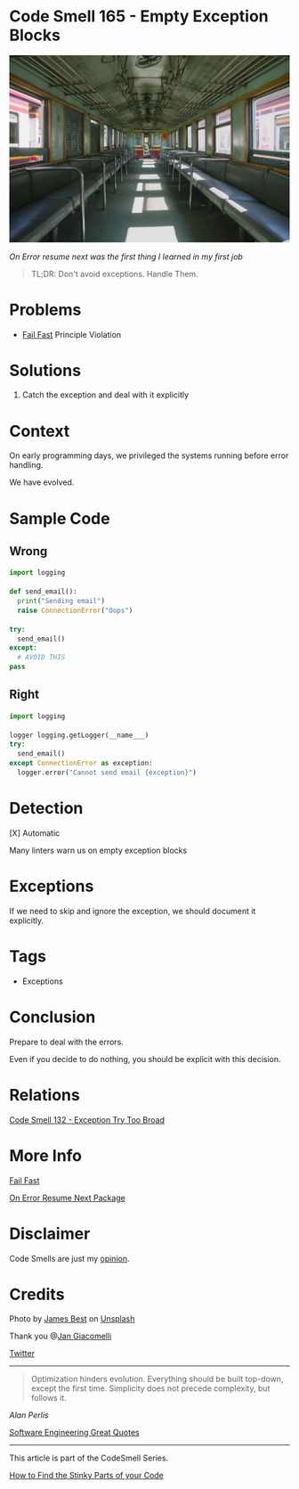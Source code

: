 # Code Smell 165 - Empty Exception Blocks
            
![Code Smell 165 - Empty Exception Blocks](Code%20Smell%20165%20-%20Empty%20Exception%20Blocks.jpg)

*On Error resume next was the first thing I learned in my first job*

> TL;DR: Don't avoid exceptions. Handle Them.

# Problems

- [Fail Fast](https://github.com/mcsee/Software-Design-Articles/tree/main/Articles/Theory/Fail%20Fast/readme.md) Principle Violation

# Solutions

1. Catch the exception and deal with it explicitly

# Context

On early programming days, we privileged the systems running before error handling.

We have evolved.

# Sample Code

## Wrong

[Gist Url]: # (https://gist.github.com/mcsee/9569c95218a7d8a33d68587fa70e5782)
```python
import logging

def send_email(): 
  print("Sending email") 
  raise ConnectionError("Oops")
  
try:
  send_email() 
except: 
  # AVOID THIS
pass
```

## Right

[Gist Url]: # (https://gist.github.com/mcsee/02d281247e7baac4d5dca91bc77a146a)
```python
import logging

logger logging.getLogger(__name___)
try:
  send_email()
except ConnectionError as exception:
  logger.error("Cannot send email {exception}")
```

# Detection

[X] Automatic 
  
Many linters warn us on empty exception blocks

# Exceptions

If we need to skip and ignore the exception, we should document it explicitly.

# Tags

- Exceptions

# Conclusion

Prepare to deal with the errors. 

Even if you decide to do nothing, you should be explicit with this decision.

# Relations

[Code Smell 132 - Exception Try Too Broad](https://github.com/mcsee/Software-Design-Articles/tree/main/Articles/Code%20Smells/Code%20Smell%20132%20-%20Exception%20Try%20Too%20Broad/readme.md)

# More Info

[Fail Fast](https://github.com/mcsee/Software-Design-Articles/tree/main/Articles/Theory/Fail%20Fast/readme.md)

[On Error Resume Next Package](https://www.npmjs.com/package/on-error-resume-next)

# Disclaimer

Code Smells are just my [opinion](https://github.com/mcsee/Software-Design-Articles/tree/main/Articles/Blogging/I%20Wrote%20More%20than%2090%20Articles%20on%202021%20Here%20is%20What%20I%20Learned/readme.md).

# Credits

Photo by [James Best](https://unsplash.com/@jim_at_jibba) on [Unsplash](https://unsplash.com/)
  
Thank you @[Jan Giacomelli](@jangia)

[Twitter](https://twitter.com/1571126817322602496)

* * *

> Optimization hinders evolution. Everything should be built top-down, except the first time. Simplicity does not precede complexity, but follows it.

_Alan Perlis_
 
[Software Engineering Great Quotes](https://github.com/mcsee/Software-Design-Articles/tree/main/Articles/Quotes/Software%20Engineering%20Great%20Quotes/readme.md)

* * *

This article is part of the CodeSmell Series.

[How to Find the Stinky Parts of your Code](https://github.com/mcsee/Software-Design-Articles/tree/main/Articles/Code%20Smells/How%20to%20Find%20the%20Stinky%20parts%20of%20your%20Code/readme.md)
